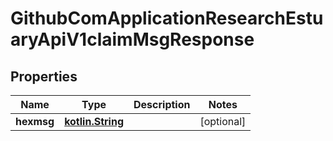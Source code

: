 # GithubComApplicationResearchEstuaryApiV1claimMsgResponse

## Properties
Name | Type | Description | Notes
------------ | ------------- | ------------- | -------------
**hexmsg** | [**kotlin.String**](.md) |  |  [optional]
